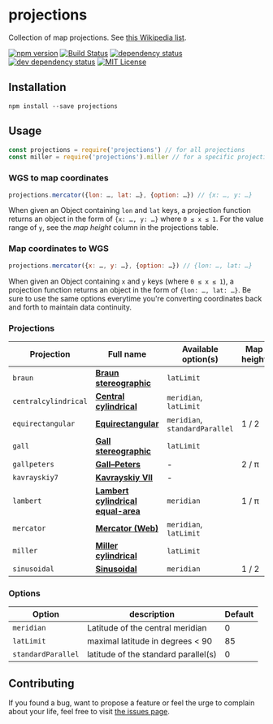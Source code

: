 # projections

Collection of map projections. See [this Wikipedia list](https://en.wikipedia.org/wiki/List_of_map_projections).

[![npm version](https://img.shields.io/npm/v/projections.svg)](https://www.npmjs.com/package/projections)
[![Build Status](https://travis-ci.org/juliuste/projections.svg?branch=master)](https://travis-ci.org/juliuste/projections)
[![dependency status](https://img.shields.io/david/juliuste/projections.svg)](https://david-dm.org/juliuste/projections)
[![dev dependency status](https://img.shields.io/david/dev/juliuste/projections.svg)](https://david-dm.org/juliuste/projections#info=devDependencies)
[![MIT License](https://img.shields.io/badge/license-MIT-000000.svg)](https://opensource.org/licenses/MIT)

## Installation

```shell
npm install --save projections
```

## Usage

```js
const projections = require('projections') // for all projections
const miller = require('projections').miller // for a specific projection
```

### WGS to map coordinates

```js
projections.mercator({lon: …, lat: …}, {option: …}) // {x: …, y: …}
```
When given an Object containing `lon` and `lat` keys, a projection function returns an object in the form of `{x: …, y: …}` where `0 ≤ x ≤ 1`. For the value range of `y`, see the *map height* column in the projections table.

### Map coordinates to WGS

```js
projections.mercator({x: …, y: …}, {option: …}) // {lon: …, lat: …}
```
When given an Object containing `x` and `y` keys (where `0 ≤ x ≤ 1`), a projection function returns an object in the form of `{lon: …, lat: …}`. Be sure to use the same options everytime you're converting coordinates back and forth to maintain data continuity.

### Projections

Projection | Full name | Available option(s) | Map height
---------- | --------- | ------------------- | ----------
`braun` | **[Braun stereographic](https://en.wikipedia.org/wiki/Gall_stereographic_projection#Braun_stereographic_projection)** | `latLimit` | 
`centralcylindrical` | **[Central cylindrical](https://en.wikipedia.org/wiki/Central_cylindrical_projection)** | `meridian`, `latLimit` | 
`equirectangular` | **[Equirectangular](https://en.wikipedia.org/wiki/Equirectangular_projection)** | `meridian`, `standardParallel` | 1 / 2
`gall` | **[Gall stereographic](https://en.wikipedia.org/wiki/Gall_stereographic_projection)** | `latLimit` | 
`gallpeters` | **[Gall–Peters](https://en.wikipedia.org/wiki/Gall%E2%80%93Peters_projection)** | - | 2 / π
`kavrayskiy7` | **[Kavrayskiy VII](https://en.wikipedia.org/wiki/Kavrayskiy_VII_projection)** | - | 
`lambert` | **[Lambert cylindrical equal-area](https://en.wikipedia.org/wiki/Lambert_cylindrical_equal-area_projection)** | `meridian` | 1 / π
`mercator` | **[Mercator (Web)](http://mathworld.wolfram.com/MercatorProjection.html)** | `meridian`, `latLimit` | 
`miller` | **[Miller cylindrical](https://en.wikipedia.org/wiki/Miller_cylindrical_projection)** | `latLimit` | 
`sinusoidal` | **[Sinusoidal](https://en.wikipedia.org/wiki/Sinusoidal_projection)** | `meridian` | 1 / 2

### Options

Option | description | Default
------ | ----------- | -------
`meridian` | Latitude of the central meridian | 0
`latLimit` | maximal latitude in degrees < 90 | 85
`standardParallel` | latitude of the standard parallel(s) | 0

## Contributing

If you found a bug, want to propose a feature or feel the urge to complain about your life, feel free to visit [the issues page](https://github.com/juliuste/projections/issues).